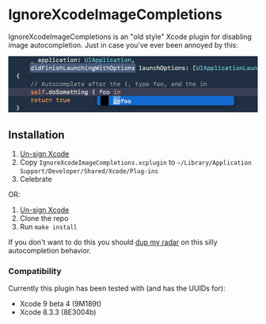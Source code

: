 # IgnoreXcodeImageCompletions

IgnoreXcodeImageCompletions is an "old style" Xcode plugin for disabling
image autocompletion. Just in case you've ever been annoyed by this:

![example](example.png)

## Installation

1. [Un-sign Xcode][unsign]
1. Copy `IgnoreXcodeImageCompletions.xcplugin` to `~/Library/Application
   Support/Developer/Shared/Xcode/Plug-ins`
1. Celebrate

OR:

1. [Un-sign Xcode][unsign]
1. Clone the repo
1. Run `make install`

If you don't want to do this you should [dup my radar][radar] on this
silly autocompletion behavior.

### Compatibility

Currently this plugin has been tested with (and has the UUIDs for):

- Xcode 9 beta 4 (9M189t)
- Xcode 8.3.3 (8E3004b)

[radar]: http://www.openradar.me/33506212
[unsign]: https://github.com/XVimProject/XVim/blob/master/INSTALL_Xcode8.md
